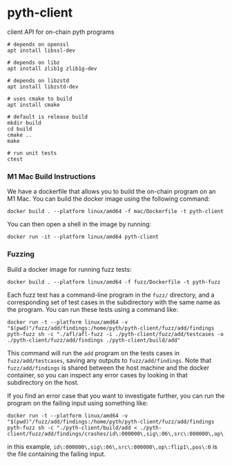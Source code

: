 # pyth-client
client API for on-chain pyth programs

```
# depends on openssl
apt install libssl-dev

# depends on libz
apt install zlib1g zlib1g-dev

# depends on libzstd
apt install libzstd-dev

# uses cmake to build
apt install cmake

# default is release build
mkdir build
cd build
cmake ..
make

# run unit tests
ctest
```


### M1 Mac Build Instructions

We have a dockerfile that allows you to build the on-chain program on an M1 Mac. 
You can build the docker image using the following command:

```
docker build . --platform linux/amd64 -f mac/Dockerfile -t pyth-client
```

You can then open a shell in the image by running:

```
docker run -it --platform linux/amd64 pyth-client
```


### Fuzzing

Build a docker image for running fuzz tests:

```
docker build . --platform linux/amd64 -f fuzz/Dockerfile -t pyth-fuzz
```

Each fuzz test has a command-line program in the `fuzz/` directory,
and a corresponding set of test cases in the subdirectory with the same name as the program.
You can run these tests using a command like:

```
docker run -t --platform linux/amd64 -v "$(pwd)"/fuzz/add/findings:/home/pyth/pyth-client/fuzz/add/findings pyth-fuzz sh -c "./afl/afl-fuzz -i ./pyth-client/fuzz/add/testcases -o ./pyth-client/fuzz/add/findings ./pyth-client/build/add"
```

This command will run the `add` program on the tests cases in `fuzz/add/testcases`, saving any outputs to `fuzz/add/findings`.
Note that `fuzz/add/findings` is shared between the host machine and the docker container, so you can inspect any error cases
by looking in that subdirectory on the host.

If you find an error case that you want to investigate further, you can run the program on the failing input using something like:

```
docker run -t --platform linux/amd64 -v "$(pwd)"/fuzz/add/findings:/home/pyth/pyth-client/fuzz/add/findings pyth-fuzz sh -c "./pyth-client/build/add < ./pyth-client/fuzz/add/findings/crashes/id\:000000\,sig\:06\,src\:000000\,op\:flip1\,pos\:0"
```

in this example, `id\:000000\,sig\:06\,src\:000000\,op\:flip1\,pos\:0` is the file containing the failing input.
